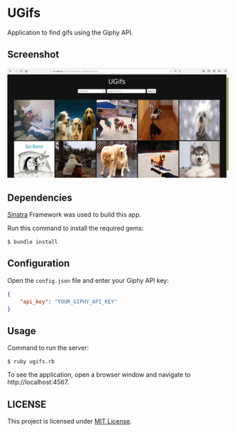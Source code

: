 # UGifs

Application to find gifs using the Giphy API.

## Screenshot

<img src="image/ugifs.png" alt="ugifs">

## Dependencies

[Sinatra](http://sinatrarb.com/) Framework was used to build this app.

Run this command to install the required gems:

```
$ bundle install
```

## Configuration

Open the `config.json` file and enter your Giphy API key:

```json
{
    "api_key": "YOUR_GIPHY_API_KEY"
}
```

## Usage

Command to run the server:

```
$ ruby ugifs.rb
```

To see the application, open a browser window and navigate to http://localhost:4567.

## LICENSE

This project is licensed under [MIT License](LICENSE).
